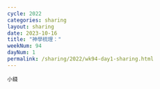 ```yaml
---
cycle: 2022
categories: sharing
layout: sharing
date: 2023-10-16
title: "神學梳理："
weekNum: 94
dayNum: 1
permalink: /sharing/2022/wk94-day1-sharing.html
---
```


[](https://eccseattle.github.io/media/sharing/2022/wk094/2023-10-16-bin.m4a)

`小錢`
